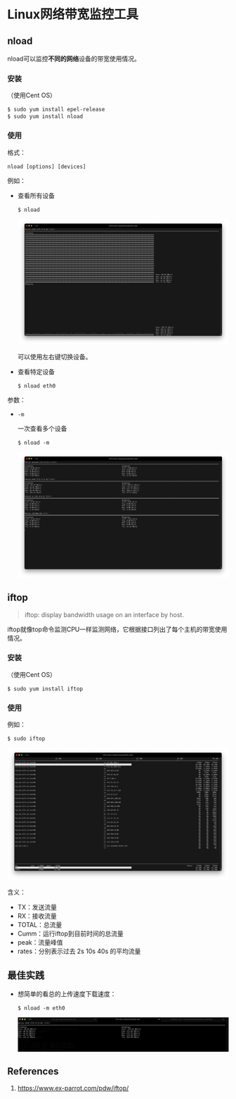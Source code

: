 # Linux网络带宽监控工具

## nload

nload可以监控**不同的网络**设备的带宽使用情况。

### 安装

（使用Cent OS）

```
$ sudo yum install epel-release
$ sudo yum install nload
```

### 使用

格式：

```
nload [options] [devices]
```

例如：

- 查看所有设备

  ```
  $ nload
  ```

  ![image-20211229215208218](Linux%E5%B8%A6%E5%AE%BD%E7%9B%91%E6%8E%A7%E5%B7%A5%E5%85%B7_assets/use_of_nload.png)

  可以使用左右键切换设备。

- 查看特定设备

  ```
  $ nload eth0
  ```

参数：

- `-m`

  一次查看多个设备

  ```
  $ nload -m
  ```

  ![image-20211229213318112](Linux%E5%B8%A6%E5%AE%BD%E7%9B%91%E6%8E%A7%E5%B7%A5%E5%85%B7_assets/use_of_nload-m.png)

## iftop

> iftop: display bandwidth usage on an interface by host.

iftop就像top命令监测CPU一样监测网络，它根据接口列出了每个主机的带宽使用情况。

### 安装

（使用Cent OS）

```
$ sudo yum install iftop
```

### 使用

例如：

```
$ sudo iftop
```

![image-20211229215945856](Linux%E5%B8%A6%E5%AE%BD%E7%9B%91%E6%8E%A7%E5%B7%A5%E5%85%B7_assets/use_of_iftop.png)

含义：

- TX：发送流量
- RX：接收流量
- TOTAL：总流量
- Cumm：运行iftop到目前时间的总流量
- peak：流量峰值
- rates：分别表示过去 2s 10s 40s 的平均流量

## 最佳实践

- 想简单的看总的上传速度下载速度：

  ```
  $ nload -m eth0
  ```

  ![image-20211230111327219](Linux%E5%B8%A6%E5%AE%BD%E7%9B%91%E6%8E%A7%E5%B7%A5%E5%85%B7_assets/use_of_nload-m-device.png)



## References

1. https://www.ex-parrot.com/pdw/iftop/